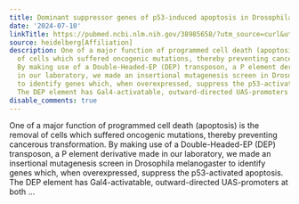 ```yaml
---
title: Dominant suppressor genes of p53-induced apoptosis in Drosophila melanogaster
date: '2024-07-10'
linkTitle: https://pubmed.ncbi.nlm.nih.gov/38985658/?utm_source=curl&utm_medium=rss&utm_campaign=pubmed-2&utm_content=1FakS-2QOkCT8HsMOQP1bCRQ4YzyumYOmxmF0moLsQ3dFB1E9V&fc=20220326224207&ff=20240711181556&v=2.18.0.post9+e462414
source: heidelberg[Affiliation]
description: One of a major function of programmed cell death (apoptosis) is the removal
  of cells which suffered oncogenic mutations, thereby preventing cancerous transformation.
  By making use of a Double-Headed-EP (DEP) transposon, a P element derivative made
  in our laboratory, we made an insertional mutagenesis screen in Drosophila melanogaster
  to identify genes which, when overexpressed, suppress the p53-activated apoptosis.
  The DEP element has Gal4-activatable, outward-directed UAS-promoters at both ...
disable_comments: true
---
```

One of a major function of programmed cell death (apoptosis) is the removal of cells which suffered oncogenic mutations, thereby preventing cancerous transformation. By making use of a Double-Headed-EP (DEP) transposon, a P element derivative made in our laboratory, we made an insertional mutagenesis screen in Drosophila melanogaster to identify genes which, when overexpressed, suppress the p53-activated apoptosis. The DEP element has Gal4-activatable, outward-directed UAS-promoters at both ...